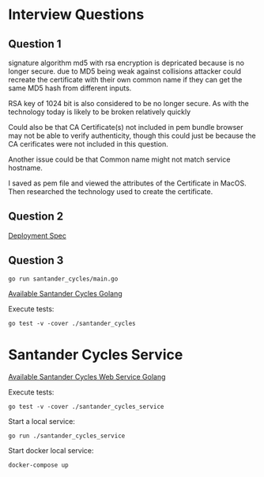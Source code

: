 Interview Questions
===================

Question 1
----------

signature algorithm md5 with rsa encryption is depricated because is no longer secure. due to MD5 being weak against collisions attacker could recreate the certificate with their own common name if they can get the same MD5 hash from different inputs.

RSA key of 1024 bit is also considered to be no longer secure. As with the technology today is likely to be broken relatively quickly

Could also be that CA Certificate(s) not included in pem bundle browser may not be able to verify authenticity, though this could just be because the CA cerificates were not included in this question.

Another issue could be that Common name might not match service hostname.

I saved as pem file and viewed the attributes of the Certificate in MacOS. Then researched the technology used to create the certificate.

Question 2
----------

[Deployment Spec](./kubernetes/deployment.yaml)

Question 3
----------

`go run santander_cycles/main.go`

[Available Santander Cycles Golang](./santander_cycles/main.go)

Execute tests:

`go test -v -cover ./santander_cycles`


# Santander Cycles Service

[Available Santander Cycles Web Service Golang](./santander_cycles_service/main.go)

Execute tests:

`go test -v -cover ./santander_cycles_service`

Start a local service:

`go run ./santander_cycles_service`

Start docker local service:

`docker-compose up`
